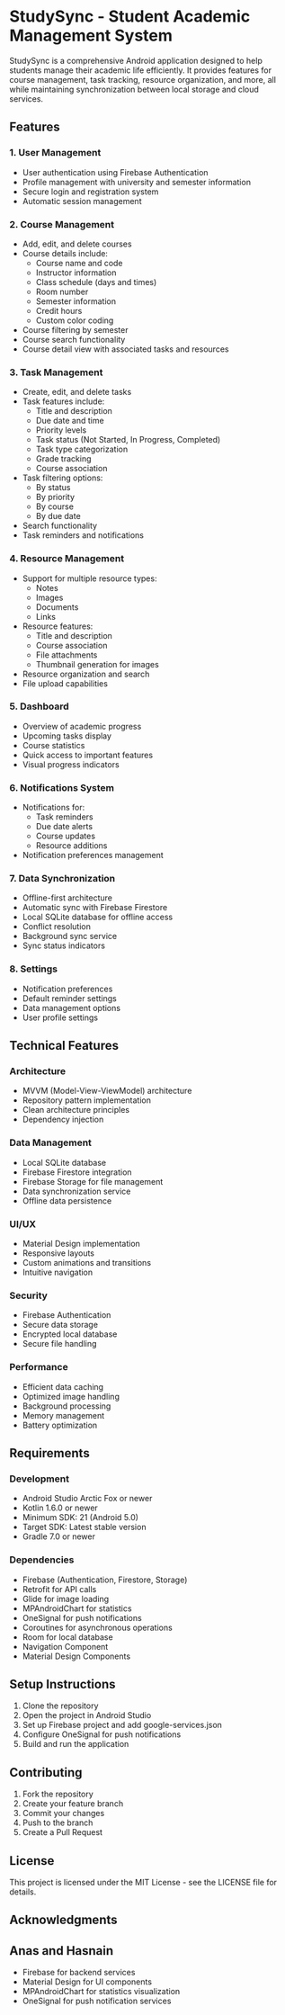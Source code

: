 # StudySync - Student Academic Management System

StudySync is a comprehensive Android application designed to help students manage their academic life efficiently. It provides features for course management, task tracking, resource organization, and more, all while maintaining synchronization between local storage and cloud services.

## Features

### 1. User Management
- User authentication using Firebase Authentication
- Profile management with university and semester information
- Secure login and registration system
- Automatic session management

### 2. Course Management
- Add, edit, and delete courses
- Course details include:
  - Course name and code
  - Instructor information
  - Class schedule (days and times)
  - Room number
  - Semester information
  - Credit hours
  - Custom color coding
- Course filtering by semester
- Course search functionality
- Course detail view with associated tasks and resources

### 3. Task Management
- Create, edit, and delete tasks
- Task features include:
  - Title and description
  - Due date and time
  - Priority levels
  - Task status (Not Started, In Progress, Completed)
  - Task type categorization
  - Grade tracking
  - Course association
- Task filtering options:
  - By status
  - By priority
  - By course
  - By due date
- Search functionality
- Task reminders and notifications

### 4. Resource Management
- Support for multiple resource types:
  - Notes
  - Images
  - Documents
  - Links
- Resource features:
  - Title and description
  - Course association
  - File attachments
  - Thumbnail generation for images
- Resource organization and search
- File upload capabilities

### 5. Dashboard
- Overview of academic progress
- Upcoming tasks display
- Course statistics
- Quick access to important features
- Visual progress indicators

### 6. Notifications System
- Notifications for:
  - Task reminders
  - Due date alerts
  - Course updates
  - Resource additions
- Notification preferences management

### 7. Data Synchronization
- Offline-first architecture
- Automatic sync with Firebase Firestore
- Local SQLite database for offline access
- Conflict resolution
- Background sync service
- Sync status indicators

### 8. Settings
- Notification preferences
- Default reminder settings
- Data management options
- User profile settings

## Technical Features

### Architecture
- MVVM (Model-View-ViewModel) architecture
- Repository pattern implementation
- Clean architecture principles
- Dependency injection

### Data Management
- Local SQLite database
- Firebase Firestore integration
- Firebase Storage for file management
- Data synchronization service
- Offline data persistence

### UI/UX
- Material Design implementation
- Responsive layouts
- Custom animations and transitions
- Intuitive navigation

### Security
- Firebase Authentication
- Secure data storage
- Encrypted local database
- Secure file handling

### Performance
- Efficient data caching
- Optimized image handling
- Background processing
- Memory management
- Battery optimization

## Requirements

### Development
- Android Studio Arctic Fox or newer
- Kotlin 1.6.0 or newer
- Minimum SDK: 21 (Android 5.0)
- Target SDK: Latest stable version
- Gradle 7.0 or newer

### Dependencies
- Firebase (Authentication, Firestore, Storage)
- Retrofit for API calls
- Glide for image loading
- MPAndroidChart for statistics
- OneSignal for push notifications
- Coroutines for asynchronous operations
- Room for local database
- Navigation Component
- Material Design Components

## Setup Instructions

1. Clone the repository
2. Open the project in Android Studio
3. Set up Firebase project and add google-services.json
4. Configure OneSignal for push notifications
5. Build and run the application

## Contributing

1. Fork the repository
2. Create your feature branch
3. Commit your changes
4. Push to the branch
5. Create a Pull Request

## License

This project is licensed under the MIT License - see the LICENSE file for details.

## Acknowledgments
## Anas and Hasnain

- Firebase for backend services
- Material Design for UI components
- MPAndroidChart for statistics visualization
- OneSignal for push notification services
